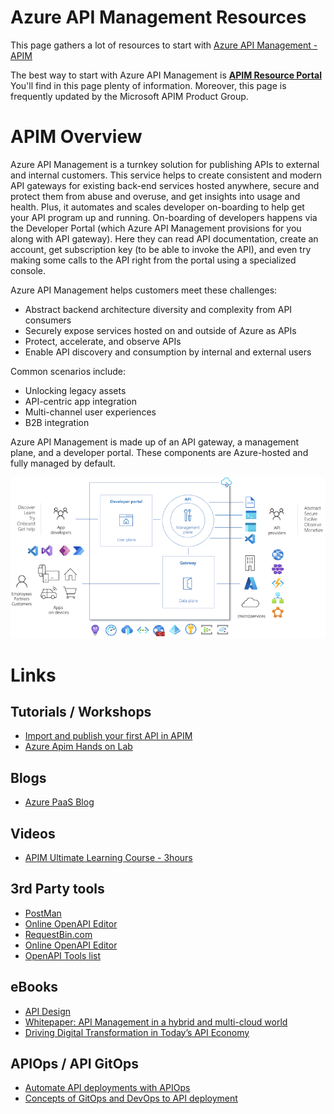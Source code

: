 # Azure API Management Resources

This page gathers a lot of resources to start with [Azure API Management - APIM](https://learn.microsoft.com/en-us/azure/api-management/)

The best way to start with Azure API Management is **[APIM Resource Portal](https://aka.ms/apimlove)**
You'll find in this page plenty of information. Moreover, this page is frequently updated by the Microsoft APIM Product Group.

# APIM Overview

Azure API Management is a turnkey solution for publishing APIs to external and internal customers. This service helps to create consistent and modern API gateways for existing back-end services hosted anywhere, secure and protect them from abuse and overuse, and get insights into usage and health. Plus, it automates and scales developer on-boarding to help get your API program up and running.
On-boarding of developers happens via the Developer Portal (which Azure API Management provisions for you along with API gateway). Here they can read API documentation, create an account, get subscription key (to be able to invoke the API), and even try making some calls to the API right from the portal using a specialized console.

Azure API Management helps customers meet these challenges:
 - Abstract backend architecture diversity and complexity from API consumers
 - Securely expose services hosted on and outside of Azure as APIs
 - Protect, accelerate, and observe APIs
 - Enable API discovery and consumption by internal and external users

Common scenarios include:
 - Unlocking legacy assets
 - API-centric app integration
 - Multi-channel user experiences
 - B2B integration


Azure API Management is made up of an API gateway, a management plane, and a developer portal. These components are Azure-hosted and fully managed by default. 

![APIM Components](./media/api-management-components.png)

# Links


## Tutorials / Workshops

 - [Import and publish your first API in APIM](https://learn.microsoft.com/en-us/azure/api-management/import-and-publish)
 - [Azure Apim Hands on Lab](https://azure.github.io/apim-lab/)

## Blogs

 - [Azure PaaS Blog](https://techcommunity.microsoft.com/t5/azure-paas-blog/bg-p/AzurePaaSBlog/label-name/azure%20api%20management)


## Videos

 - [APIM Ultimate Learning Course - 3hours](https://www.youtube.com/watch?v=K-tYU8GOUt0)


## 3rd Party tools

 - [PostMan](https://www.postman.com)
 - [Online OpenAPI Editor](https://editor.swagger.io/)
 - [RequestBin.com](https://requestbin.com/)
 - [Online OpenAPI Editor](https://editor.swagger.io/)
 - [OpenAPI Tools list](https://openapi.tools/)
 

## eBooks

 - [API Design](https://aka.ms/api-design-ebook)
 - [Whitepaper: API Management in a hybrid and multi-cloud world](https://aka.ms/apimarc)
 - [Driving Digital Transformation in Today’s API Economy](https://azure.microsoft.com/en-us/resources/azure-api-management-driving-digital-transformation-in-todays-api-economy/)


## APIOps / API GitOps

 - [Automate API deployments with APIOps](https://learn.microsoft.com/en-us/azure/architecture/example-scenario/devops/automated-api-deployments-apiops)
 - [Concepts of GitOps and DevOps to API deployment](https://azure.github.io/apiops)
